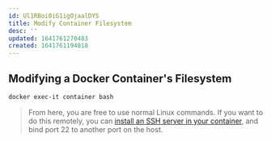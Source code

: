 ```yaml
---
id: Ul1RBoi0iG1igOjaalDYS
title: Modify Container Filesystem
desc: ''
updated: 1641761270483
created: 1641761194818
---
```


## Modifying a Docker Container's Filesystem

```bash
docker exec-it container bash
```

> From here, you are free to use normal Linux commands. If you want to do this remotely, you can [install an SSH server in your container][1], and bind port 22 to another port on the host.

[1]: https://www.cloudsavvyit.com/13937/how-to-ssh-into-a-docker-container/
